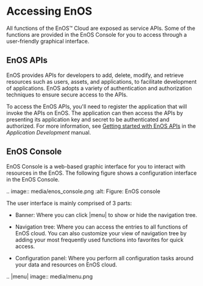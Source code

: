 # Accessing EnOS

All functions of the EnOS™ Cloud are exposed as service APIs. Some of the functions are provided in the EnOS Console for you to access through a user-friendly graphical interface.

## EnOS APIs

EnOS provides APIs for developers to add, delete, modify, and retrieve resources such as users, assets, and applications, to facilitate development of applications. EnOS adopts a variety of authentication and authorization techniques to ensure secure access to the APIs.

To access the EnOS APIs, you'll need to register the application that will invoke the APIs on EnOS. The application can then access the APIs by presenting its application key and secret to be authenticated and authorized. For more information, see [Getting started with EnOS APIs](/docs/app-development/en/latest/enos_apis/getting_started_enos_apis.html) in the *Application Development* manual.

## EnOS Console

EnOS Console is a web-based graphic interface for you to interact with resources in the EnOS. The following figure shows a configuration interface in the EnOS Console.

.. image:: media/enos_console.png
   :alt: Figure: EnOS console

The user interface is mainly comprised of 3 parts:

- Banner: Where you can click |menu| to show or hide the navigation tree.

- Navigation tree: Where you can access the entries to all functions of EnOS cloud. You can also customize your view of navigation tree by adding your most frequently used functions into favorites for quick access.

- Configuration panel: Where you perform all configuration tasks around your data and resources on EnOS cloud.

.. |menu| image:: media/menu.png

<!--end-->

